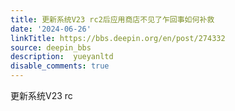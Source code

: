 ```yaml
---
title: 更新系统V23 rc2后应用商店不见了乍回事如何补救
date: '2024-06-26'
linkTitle: https://bbs.deepin.org/en/post/274332
source: deepin_bbs
description:  yueyanltd 
disable_comments: true
---
```

更新系统V23 rc

